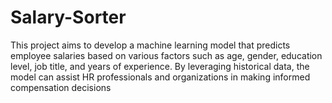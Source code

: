 # Salary-Sorter
This project aims to develop a machine learning model that predicts employee salaries based on various factors such as age, gender, education level, job title, and years of experience. By leveraging historical data, the model can assist HR professionals and organizations in making informed compensation decisions
